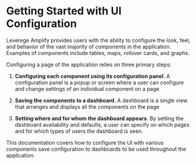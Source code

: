 # Getting Started with UI Configuration

Leverege Amplify provides users with the ability to configure the look, feel, and behavior of the vast majority of components in the application. Examples of components include tables, maps, rollover cards, and graphs. 

Configuring a page of the application relies on three primary steps:

1. **Configuring each component using its configuration panel**. A configuration panel is a popup or screen where a user can configure and change settings of an individual component on a page

1. **Saving the components to a dashboard**. A dashboard is a single view that arranges and displays all the components on the page

1. **Setting where and for whom the dashboard appears**. By setting the dashboard availability and defaults, a user can specify on which pages and for which types of users the dashboard is seen.

This documentation covers how to configure the UI with various components save configuration to dashboards to be used throughout the application.
